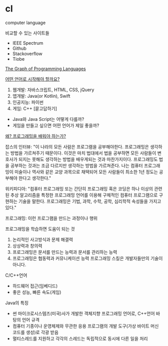 # cl
computer language

비교할 수 있는 사이트들
* IEEE Spectrum
* Github
* Stackoverflow
* Tiobe

[The Graph of Programming Languages](https://neo4j.com/graphgist/the-graph-of-programming-languages)

[어떤 언어로 시작해야 할까요?](https://medium.com/code-states/%EB%B9%84%EC%A0%84%EA%B3%B5%EC%9E%90%EC%99%80-%EC%BD%94%EB%94%A9-2-%EC%96%B4%EB%96%A4-%EC%96%B8%EC%96%B4%EB%B6%80%ED%84%B0-%EB%B0%B0%EC%9B%8C%EC%95%BC-%ED%95%A0%EA%B9%8C-cda05c66e341)
1) 웹개발: 자바스크립트, HTML, CSS, jQuery
2) 앱개발: Java(or Kotlin), Swift
3) 인공지능: 파이썬
4) 게임: C++
[묻고답하기]
* Java와 Java Script는 어떻게 다를까?
* 게임을 만들고 싶으면 어떤 언어가 제일 좋을까?

[왜? 프로그래밍을 배워야 하는가?](http://schoolofweb.net/blog/posts/%EC%99%9C-%EB%AA%A8%EB%93%A0-%EC%82%AC%EB%9E%8C%EB%93%A4%EC%9D%B4-%ED%94%84%EB%A1%9C%EA%B7%B8%EB%9E%98%EB%B0%8D%EC%9D%84-%EB%B0%B0%EC%9B%8C%EC%95%BC-%ED%95%98%EB%8A%94%EA%B0%80/)

잡스의 인터뷰: "이 나라의 모든 사람은 프로그램을 공부해야한다. 프로그래밍은 생각하는 방법을 가르쳐주기 때문이다. 이것은 마치 법대에서 법을 공부하면 모든 사람들이 변호사가 되지는 못해도 생각하는 방법을 배우게되는 것과 마찬가지이다. 프로그래밍도 법을 공부하는 것과는 조금 다르지만 생각하는 방법을 가르쳐준다. 나는 컴퓨터 프로그래밍이 미술이나 역사와 같은 교양 과목으로 채택되어 모든 사람들이 최소한 1년 정도는 공부해야 한다고 생각한다."

위키피디아: "컴퓨터 프로그래밍 또는 간단히 프로그래밍 혹은 코딩은 하나 이상의 관련된 추상 알고리즘을 특정한 프로그래밍 언어를 이용해 구체적인 컴퓨터 프로그램으로 구현하는 기술을 말한다. 프로그래밍은 기법, 과학, 수학, 공학, 심리학적 속성들을 가지고 있다."

프로그래밍: 이런 프로그램을 만드는 과정이나 행위

프로그래밍을 학습하면 도움이 되는 것
1. 논리적인 사고방식과 문제 해결력
2. 상상력과 창의력
3. 프로그래밍은 문서를 만드는 능력과 문서를 관리하는 능력
4. 프로그래밍은 협동력과 커뮤니케이션 능력
프로그래밍 스킬은 개발자들만의 기술이 아니다.

C/C++언어
- 하드웨어 접근(임베디드)
- 좋은 성능, 빠른 속도(게임)

Java의 특징
- 썬 마이크로시스템즈(미국)사가 개발한 객체지향 프로그래밍 언어로, C++언어 바탕의 언어 규격
- 컴퓨터 기종이나 운영체제와 무관한 응용 프로그램의 개발 도구(가상 바이트 머신 코드를 생성)로 각광 받음
- 멀티스레드를 지원하고 각각의 스레드는 독립적으로 동시에 다른 일을 처리

